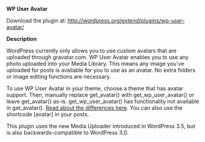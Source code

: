**WP User Avatar**

Download the plugin at: http://wordpress.org/extend/plugins/wp-user-avatar/

**Description**

WordPress currently only allows you to use custom avatars that are uploaded through gravatar.com. WP User Avatar enables you to use any photo uploaded into your Media Library. This means any image you've uploaded for posts is available for you to use as an avatar. No extra folders or image editing functions are necessary.

To use WP User Avatar in your theme, choose a theme that has avatar support. Then, manually replace get_avatar() with get_wp_user_avatar() or leave get_avatar() as-is. get_wp_user_avatar() has  functionality not available in get_avatar(). [Read about the differences here](http://wordpress.org/extend/plugins/wp-user-avatar/faq/). You can also use the shortcode [avatar] in your posts.

This plugin uses the new Media Uploader introduced in WordPress 3.5, but is also backwards-compatible to WordPress 3.0.

